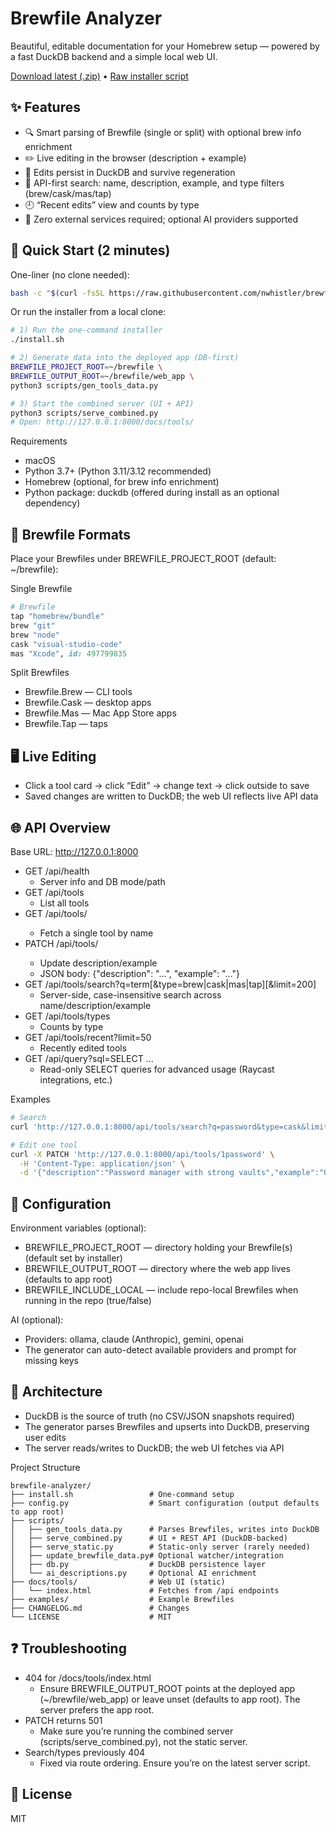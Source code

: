 # Brewfile Analyzer

Beautiful, editable documentation for your Homebrew setup — powered by a fast DuckDB backend and a simple local web UI.

[Download latest (.zip)](https://github.com/nwhistler/brewfile-analyzer/archive/refs/heads/main.zip) • [Raw installer script](https://raw.githubusercontent.com/nwhistler/brewfile-analyzer/main/install.sh)

## ✨ Features
- 🔍 Smart parsing of Brewfile (single or split) with optional brew info enrichment
- ✏️ Live editing in the browser (description + example)
- 💾 Edits persist in DuckDB and survive regeneration
- 🔎 API-first search: name, description, example, and type filters (brew/cask/mas/tap)
- 🕘 “Recent edits” view and counts by type
- 🧱 Zero external services required; optional AI providers supported

## 🚀 Quick Start (2 minutes)

One-liner (no clone needed):
```bash
bash -c "$(curl -fsSL https://raw.githubusercontent.com/nwhistler/brewfile-analyzer/main/install.sh)"
```

Or run the installer from a local clone:
```bash
# 1) Run the one-command installer
./install.sh

# 2) Generate data into the deployed app (DB-first)
BREWFILE_PROJECT_ROOT=~/brewfile \
BREWFILE_OUTPUT_ROOT=~/brewfile/web_app \
python3 scripts/gen_tools_data.py

# 3) Start the combined server (UI + API)
python3 scripts/serve_combined.py
# Open: http://127.0.0.1:8000/docs/tools/
```

Requirements
- macOS
- Python 3.7+ (Python 3.11/3.12 recommended)
- Homebrew (optional, for brew info enrichment)
- Python package: duckdb (offered during install as an optional dependency)

## 📂 Brewfile Formats
Place your Brewfiles under BREWFILE_PROJECT_ROOT (default: ~/brewfile):

Single Brewfile
```ruby
# Brewfile
tap "homebrew/bundle"
brew "git"
brew "node"
cask "visual-studio-code"
mas "Xcode", id: 497799835
```

Split Brewfiles
- Brewfile.Brew — CLI tools
- Brewfile.Cask — desktop apps
- Brewfile.Mas — Mac App Store apps
- Brewfile.Tap — taps

## 🖥️ Live Editing
- Click a tool card → click “Edit” → change text → click outside to save
- Saved changes are written to DuckDB; the web UI reflects live API data

## 🌐 API Overview
Base URL: http://127.0.0.1:8000

- GET /api/health
  - Server info and DB mode/path
- GET /api/tools
  - List all tools
- GET /api/tools/<name>
  - Fetch a single tool by name
- PATCH /api/tools/<name>
  - Update description/example
  - JSON body: {"description": "...", "example": "..."}
- GET /api/tools/search?q=term[&type=brew|cask|mas|tap][&limit=200]
  - Server-side, case-insensitive search across name/description/example
- GET /api/tools/types
  - Counts by type
- GET /api/tools/recent?limit=50
  - Recently edited tools
- GET /api/query?sql=SELECT ...
  - Read-only SELECT queries for advanced usage (Raycast integrations, etc.)

Examples
```bash
# Search
curl 'http://127.0.0.1:8000/api/tools/search?q=password&type=cask&limit=20'

# Edit one tool
curl -X PATCH 'http://127.0.0.1:8000/api/tools/1password' \
  -H 'Content-Type: application/json' \
  -d '{"description":"Password manager with strong vaults","example":"Open from Applications"}'
```

## 🔧 Configuration
Environment variables (optional):
- BREWFILE_PROJECT_ROOT — directory holding your Brewfile(s) (default set by installer)
- BREWFILE_OUTPUT_ROOT — directory where the web app lives (defaults to app root)
- BREWFILE_INCLUDE_LOCAL — include repo-local Brewfiles when running in the repo (true/false)

AI (optional):
- Providers: ollama, claude (Anthropic), gemini, openai
- The generator can auto-detect available providers and prompt for missing keys

## 🧱 Architecture
- DuckDB is the source of truth (no CSV/JSON snapshots required)
- The generator parses Brewfiles and upserts into DuckDB, preserving user edits
- The server reads/writes to DuckDB; the web UI fetches via API

Project Structure
```
brewfile-analyzer/
├── install.sh                 # One-command setup
├── config.py                  # Smart configuration (output defaults to app root)
├── scripts/
│   ├── gen_tools_data.py      # Parses Brewfiles, writes into DuckDB
│   ├── serve_combined.py      # UI + REST API (DuckDB-backed)
│   ├── serve_static.py        # Static-only server (rarely needed)
│   ├── update_brewfile_data.py# Optional watcher/integration
│   ├── db.py                  # DuckDB persistence layer
│   └── ai_descriptions.py     # Optional AI enrichment
├── docs/tools/                # Web UI (static)
│   └── index.html             # Fetches from /api endpoints
├── examples/                  # Example Brewfiles
├── CHANGELOG.md               # Changes
└── LICENSE                    # MIT
```

## ❓ Troubleshooting
- 404 for /docs/tools/index.html
  - Ensure BREWFILE_OUTPUT_ROOT points at the deployed app (~/brewfile/web_app) or leave unset (defaults to app root). The server prefers the app root.
- PATCH returns 501
  - Make sure you’re running the combined server (scripts/serve_combined.py), not the static server.
- Search/types previously 404
  - Fixed via route ordering. Ensure you’re on the latest server script.

## 📜 License
MIT

